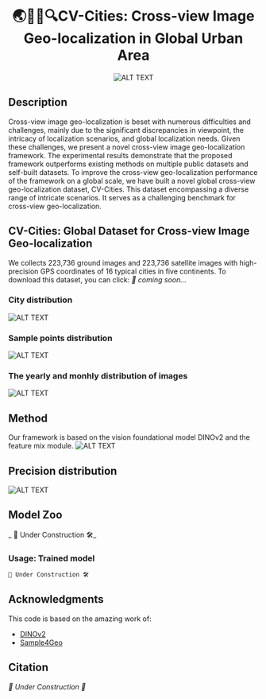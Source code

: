 <div align="center">    
 
# 🌏🚶‍♂️🔍CV-Cities: Cross-view Image Geo-localization in Global Urban Area

![ALT TEXT](/figures/.png)

</div>

## Description

Cross-view image geo-localization is beset with numerous difficulties and challenges, mainly due to the significant discrepancies in viewpoint, the intricacy of localization scenarios, and global localization needs. Given these challenges, we present a novel cross-view image geo-localization framework. The experimental results demonstrate that the proposed framework outperforms existing methods on multiple public datasets and self-built datasets. 
To improve the cross-view geo-localization performance of the framework on a global scale, we have built a novel global cross-view geo-localization dataset, CV-Cities. This dataset encompassing a diverse range of intricate scenarios. It serves as a challenging benchmark for cross-view geo-localization.

## CV-Cities: Global Dataset for Cross-view Image Geo-localization
We collects 223,736 ground images and 223,736 satellite images with high-precision GPS coordinates of 16 typical cities in five continents. 
To download this dataset, you can click: _🚧 coming soon..._

### City distribution
![ALT TEXT](/figures/method.png)

###  Sample points distribution
![ALT TEXT](/figures/method.png)

### The yearly and monhly distribution of images
![ALT TEXT](/figures/method.png)

## Method
Our framework is based on the vision foundational model DINOv2 and the feature mix module.
![ALT TEXT](/figures/method.png)

## Precision distribution
![ALT TEXT](/figures/method.png)

## Model Zoo
_ 🚧 Under Construction 🛠️_

### Usage: Trained model
```python
🚧 Under Construction 🛠️
```

## Acknowledgments
This code is based on the amazing work of:
 - [DINOv2](https://github.com/facebookresearch/dinov2)
 - [Sample4Geo](https://github.com/Skyy93/Sample4Geo)

## Citation
_🚧 Under Construction 🔨_


